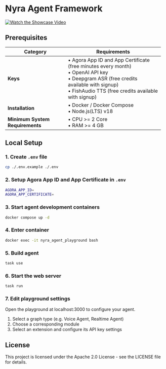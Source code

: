 # Nyra Agent Framework

[![Watch the Showcase Video](https://img.youtube.com/vi/Uz8djygCPCY/maxresdefault.jpg)](https://youtu.be/Uz8djygCPCY)

## Prerequisites

| Category | Requirements |
|----------|-------------|
| **Keys** | • Agora App ID and App Certificate (free minutes every month) <br>• OpenAI API key<br>• Deepgram ASR (free credits available with signup)<br>• FishAudio TTS (free credits available with signup)|
| **Installation** | • Docker / Docker Compose<br>• Node.js(LTS) v18 |
| **Minimum System Requirements** | • CPU >= 2 Core<br>• RAM >= 4 GB |

## Local Setup

### 1. Create `.env` file
```bash
cp ./.env.example ./.env
```

### 2. Setup Agora App ID and App Certificate in `.env`
```bash
AGORA_APP_ID=
AGORA_APP_CERTIFICATE=
```

### 3. Start agent development containers
```bash
docker compose up -d
```

### 4. Enter container
```bash
docker exec -it nyra_agent_playground bash
```

### 5. Build agent 
```bash
task use
```

### 6. Start the web server
```bash
task run
```

### 7. Edit playground settings
Open the playground at localhost:3000 to configure your agent.
1. Select a graph type (e.g. Voice Agent, Realtime Agent)
2. Choose a corresponding module
3. Select an extension and configure its API key settings

## License

This project is licensed under the Apache 2.0 License - see the LICENSE file for details.
